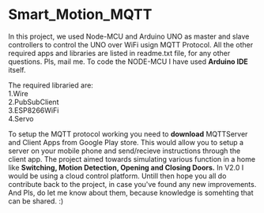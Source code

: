 # Smart_Motion_MQTT
In this project, we used Node-MCU and Arduino UNO as master and slave controllers to control the UNO over WiFi usign MQTT Protocol. All the other required apps and libraries are listed in readme.txt file, for any other questions. Pls, mail me.
To code the NODE-MCU I have used <b>Arduino IDE</b> itself.

The required libraried are: <br>
1.Wire <br>
2.PubSubClient <br>
3.ESP8266WiFi <br>
4.Servo <br>

To setup the MQTT protocol working you need to <b>download</b> MQTTServer and Client Apps from Google Play store. This would allow you to setup a server on your mobile phone and send/recieve instructions through the client app. The project aimed towards simulating various function in a home like <b> Switching, Motion Detection, Opening and Closing Doors.</b>
In V2.0 I would be using a cloud control platform.
Untill then hope you all do contribute back to the project, in case you've found any new improvements. And Pls, do let me know about them, because knowledge is somehting that can be shared. :)
